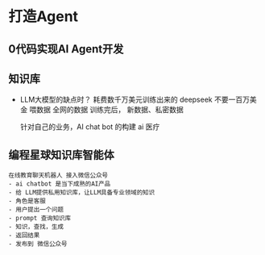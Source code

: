 # 打造Agent
## 0代码实现AI Agent开发

## 知识库
- LLM大模型的缺点时？
    耗费数千万美元训练出来的
    deepseek 不要一百万美金
    喂数据 全网的数据
    训练完后，
    新数据、私密数据

    针对自己的业务，AI chat bot 的构建
    ai 医疗

## 编程星球知识库智能体
    在线教育聊天机器人 接入微信公众号
    - ai chatbot 是当下成熟的AI产品
    - 给 LLM提供私用知识库，让LLM具备专业领域的知识
    - 角色是客服
    - 用户提出一个问题
    - prompt 查询知识库
    - 知识，查找，生成
    - 返回结果
    - 发布到 微信公众号